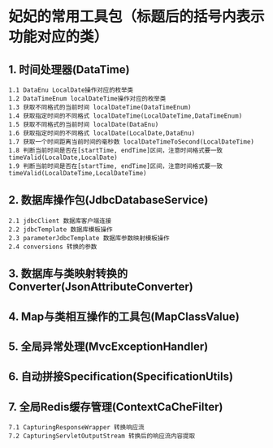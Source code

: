 # 妃妃的常用工具包（标题后的括号内表示功能对应的类）

## 1. 时间处理器(DataTime)

    1.1 DataEnu LocalDate操作对应的枚举类
    1.2 DataTimeEnum localDateTime操作对应的枚举类
    1.3 获取不同格式的当前时间 localDateTime(DataTimeEnum)
    1.4 获取指定时间的不同格式 localDateTime(LocalDateTime,DataTimeEnum)
    1.5 获取不同格式的当前时间 localDate(DataEnu)
    1.6 获取指定时间的不同格式 localDate(LocalDate,DataEnu)
    1.7 获取一个时间距离当前时间的毫秒数 localDateTimeToSecond(LocalDateTime)
    1.8 判断当前时间是否在[startTime, endTime]区间，注意时间格式要一致 timeValid(LocalDate,LocalDate)
    1.9 判断当前时间是否在[startTime, endTime]区间，注意时间格式要一致 timeValid(LocalDateTime,LocalDateTime)

## 2. 数据库操作包(JdbcDatabaseService)

    2.1 jdbcClient 数据库客户端连接
    2.2 jdbcTemplate 数据库模板操作
    2.3 parameterJdbcTemplate 数据库参数映射模板操作
    2.4 conversions 转换的参数

## 3. 数据库与类映射转换的Converter(JsonAttributeConverter)

## 4. Map与类相互操作的工具包(MapClassValue)

## 5. 全局异常处理(MvcExceptionHandler)

## 6. 自动拼接Specification(SpecificationUtils)

## 7. 全局Redis缓存管理(ContextCaCheFilter)

    7.1 CapturingResponseWrapper 转换响应流
    7.2 CapturingServletOutputStream 转换后的响应流内容提取
